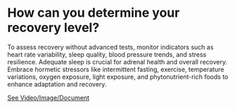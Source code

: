 # How can you determine your recovery level?

To assess recovery without advanced tests, monitor indicators such as heart rate variability, sleep quality, blood pressure trends, and stress resilience. Adequate sleep is crucial for adrenal health and overall recovery. Embrace hormetic stressors like intermittent fasting, exercise, temperature variations, oxygen exposure, light exposure, and phytonutrient-rich foods to enhance adaptation and recovery.

 [See Video/Image/Document](https://hls-player.drberg.com/asset?path=migrated-assets/how-to-determine-your-recovery-level-speed-up-recovery-drberg)